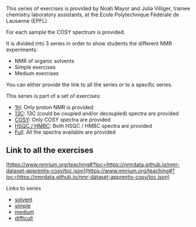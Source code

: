 This series of exercises is provided by Noah Mayor and Julia Villiger, trainee chemistry laboratory assistants, at the Ecole Polytechnique Fédérale de Lausanne (EPFL).

For each sample the COSY spectrum is provided.

It is divided into 3 series in order to show students the different NMR experiments:

- NMR of organic solvents
- Simple exercises
- Medium exercises

You can either provide the link to all the series or to a specific series.

This series is part of a set of exercises:

- [1H](https://nmrdata.github.io/nmr-dataset-apprentis-1h/): Only proton NMR is provided
- [13C](https://nmrdata.github.io/nmr-dataset-apprentis-13c/): 13C (could be coupled and/or decoupled) spectra are provided
- [COSY](https://nmrdata.github.io/nmr-dataset-apprentis-cosy/): Only COSY spectra are provided
- [HSQC / HMBC](https://nmrdata.github.io/nmr-dataset-apprentis-hmbc/): Both HSQC / HMBC spectra are provided
- [Full](https://nmrdata.github.io/nmr-dataset-apprentis-full/): All the spectra available are provided

## Link to all the exercises

[https://www.nmrium.org/teaching#?toc=https://nmrdata.github.io/nmr-dataset-apprentis-cosy/toc.json](https://www.nmrium.org/teaching#?toc=https://nmrdata.github.io/nmr-dataset-apprentis-cosy/toc.json)

Links to series

* [solvent](https://www.nmrium.org/teaching#?toc=https://nmrdata.github.io/nmr-dataset-apprentis-cosy/toc_10_solvent.json)
* [simple](https://www.nmrium.org/teaching#?toc=https://nmrdata.github.io/nmr-dataset-apprentis-cosy/toc_20_simple.json)
* [medium](https://www.nmrium.org/teaching#?toc=https://nmrdata.github.io/nmr-dataset-apprentis-cosy/toc_30_medium.json)
* [difficult](https://www.nmrium.org/teaching#?toc=https://nmrdata.github.io/nmr-dataset-apprentis-cosy/toc_40_difficult.json)
